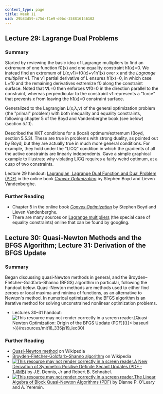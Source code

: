 ```yaml
---
content_type: page
title: Week 11
uid: 29b83d59-c75d-f1e9-d0bc-358816146102
---
```


Lecture 29: Lagrange Dual Problems
----------------------------------

### Summary

Started by reviewing the basic idea of Lagrange multipliers to find an extremum of one function f0(x) and one equality constraint h1(x)=0. We instead find an extremum of L(x,ν1)=f0(x)+ν1h1(x) over x and the _Lagrange multiplier_ ν1. The ν1 partial derivative of L ensures h1(x)=0, in which case L=f0 and the remaining derivatives extremize f0 along the constraint surface. Noted that ∇L=0 then enforces ∇f0\=0 in the direction parallel to the constraint, whereas perpendicular to the constraint ν1 represents a "force" that prevents x from leaving the h1(x)=0 constraint surface.

Generalized to the Lagrangian L(x,λ,ν) of the general optimization problem (the "primal" problem) with both inequality and equality constraints, following chapter 5 of the Boyd and Vandenberghe book (see below) (section 5.1.1).

Described the KKT conditions for a (local) optimum/extremum (Boyd, section 5.5.3). These are true in problems with strong duality, as pointed out by Boyd, but they are actually true in much more general conditions. For example, they hold under the "LICQ" condition in which the gradients of all the active constraints are linearly independents. Gave a simple graphical example to illustrate why violating LICQ requires a fairly weird optimum, at a cusp of two constraints.

Lecture 29 handout: [Lagrangian, Lagrange Dual Function and Dual Problem (PDF)](https://github.com/mitmath/18335/blob/master/notes/boyd-ch5-slides.pdf) in the online book [_Convex Optimization_](http://www.stanford.edu/~boyd/cvxbook/) by Stephen Boyd and Lieven Vandenberghe.

### Further Reading

*   Chapter 5 in the online book [_Convex Optimization_](http://www.stanford.edu/~boyd/cvxbook/) by Stephen Boyd and Lieven Vandenberghe.
*   There are many sources on [Lagrange multipliers](http://en.wikipedia.org/wiki/Lagrange_multipliers) (the special case of equality constraints) online that can be found by googling.

Lecture 30: Quasi-Newton Methods and the BFGS Algorithm; Lecture 31: Derivation of the BFGS Update
--------------------------------------------------------------------------------------------------

### Summary

Began discussing quasi-Newton methods in general, and the Broyden–Fletcher–Goldfarb–Shanno (BFGS) algorithm in particular, following the handout below. Quasi-Newton methods are methods used to either find zeroes or local maxima and minima of functions, as an alternative to Newton's method. In numerical optimization, the BFGS algorithm is an iterative method for solving unconstrained nonlinear optimization problems.

*   Lectures 30–31 handout: ![This resource may not render correctly in a screen reader.](/images/inacessible.gif)[Quasi-Newton Optimization: Origin of the BFGS Update (PDF)]({{< baseurl >}}/resources/mit18_335js19_lec30)

### Further Reading

*   [Quasi-Newton method](http://en.wikipedia.org/wiki/Quasi-Newton_methods) on Wikipedia
*   [Broyden-Fletcher-Goldfarb-Shanno algorithm](http://en.wikipedia.org/wiki/BFGS_method) on Wikipedia
*   [![This resource may not render correctly in a screen reader.](/images/inacessible.gif)A New Derivation of Symmetric Positive Definite Secant Updates (PDF - 1.4MB)](https://www.sciencedirect.com/science/article/pii/B9780124686625500124) by J.E. Dennis, Jr and Robert B. Schnabel.
*   [![This resource may not render correctly in a screen reader.](/images/inacessible.gif)The Linear Algebra of Block Quasi-Newton Algorithms (PDF)](http://www.cs.umd.edu/~oleary/reprints/j39.pdf) by Dianne P. O'Leary and A. Yeremin.